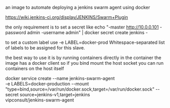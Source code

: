 an image to automate deploying a jenkins swarm agent using docker

https://wiki.jenkins-ci.org/display/JENKINS/Swarm+Plugin

the only requirement is to set a secret like
echo "-master http://10.0.0.101 -password admin -username admin" | docker secret create jenkins -

to set a custom label use -e LABEL=docker-prod
Whitespace-separated list of labels to be assigned for this slave.

the best way to use it is by running containers directly in the container 
the image has a docker client so if you bind mount the host socket you can run containers on the host itself 

docker service create 
	--name jenkins-swarm-agent  
	-e LABELS=docker-production
	--mount "type=bind,source=/var/run/docker.sock,target=/var/run/docker.sock" 
	--secret source=jenkins-v1,target=jenkins   
	vipconsult/jenkins-swarm-agent
